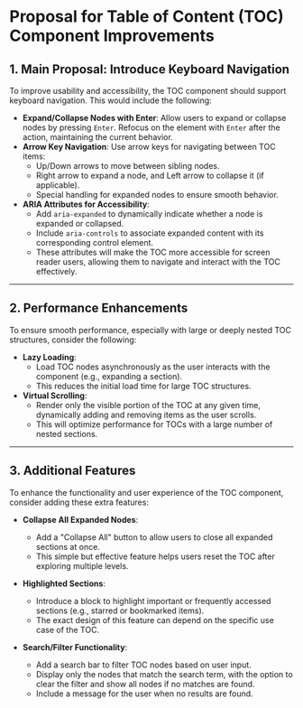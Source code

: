 # Proposal for Table of Content (TOC) Component Improvements

## 1. Main Proposal: Introduce Keyboard Navigation

To improve usability and accessibility, the TOC component should support keyboard navigation. This would include the following:

- **Expand/Collapse Nodes with Enter**: Allow users to expand or collapse nodes by pressing `Enter`. Refocus on the element with `Enter` after the action, maintaining the current behavior.
- **Arrow Key Navigation**: Use arrow keys for navigating between TOC items:
  - Up/Down arrows to move between sibling nodes.
  - Right arrow to expand a node, and Left arrow to collapse it (if applicable).
  - Special handling for expanded nodes to ensure smooth behavior.
- **ARIA Attributes for Accessibility**:
  - Add `aria-expanded` to dynamically indicate whether a node is expanded or collapsed.
  - Include `aria-controls` to associate expanded content with its corresponding control element.
  - These attributes will make the TOC more accessible for screen reader users, allowing them to navigate and interact with the TOC effectively.

---

## 2. Performance Enhancements

To ensure smooth performance, especially with large or deeply nested TOC structures, consider the following:

- **Lazy Loading**:
  - Load TOC nodes asynchronously as the user interacts with the component (e.g., expanding a section).
  - This reduces the initial load time for large TOC structures.
- **Virtual Scrolling**:
  - Render only the visible portion of the TOC at any given time, dynamically adding and removing items as the user scrolls.
  - This will optimize performance for TOCs with a large number of nested sections.

---

## 3. Additional Features

To enhance the functionality and user experience of the TOC component, consider adding these extra features:

- **Collapse All Expanded Nodes**:
  - Add a "Collapse All" button to allow users to close all expanded sections at once.
  - This simple but effective feature helps users reset the TOC after exploring multiple levels.
  
- **Highlighted Sections**:
  - Introduce a block to highlight important or frequently accessed sections (e.g., starred or bookmarked items).
  - The exact design of this feature can depend on the specific use case of the TOC.

- **Search/Filter Functionality**:
  - Add a search bar to filter TOC nodes based on user input.
  - Display only the nodes that match the search term, with the option to clear the filter and show all nodes if no matches are found.
  - Include a message for the user when no results are found.

